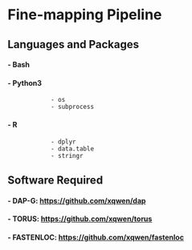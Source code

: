 # Fine-mapping Pipeline

## Languages and Packages
#### - Bash
#### - Python3
                - os
                - subprocess
#### - R 
                - dplyr
                - data.table
                - stringr
                
## Software Required
#### - DAP-G: https://github.com/xqwen/dap
#### - TORUS: https://github.com/xqwen/torus
#### - FASTENLOC: https://github.com/xqwen/fastenloc

